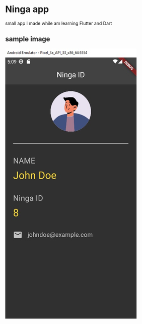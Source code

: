 # Ninga app

small app I made while am learning Flutter and Dart

## sample image

![sample image](.\readmefiles\sampleImage.jpeg)